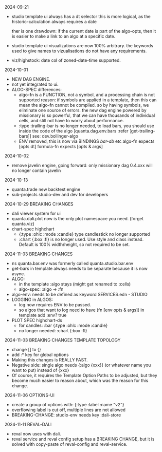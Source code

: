 
2024-09-21
- studio template ui always has a dt selector
  this is more logical, as the historic-calculation always requires a date

  ther is one drawdown: if the current date is part of the algo-opts, 
  then it is easier to make a link to an algo at a specific date.
- studio template ui visualizations are now 100% arbitrary.
  the keywords used to give names to vizualisations do not have any requirements.
- viz/highstock: date col of zoned-date-time supported.

2024-10-01
- NEW DAG ENGINE.
- not yet integrated to ui.
- ALGO-SPEC differences:
  - algo-fn is a FUNCTION, not a symbol, and a processing chain is not supported
    reason: if symbols are applied in a template, then this can mean the algo-fn
            cannot be compiled. so by having symbols, we eliminate one source of
            errors. the new dag engine powered by missionary is so powerful, that
            we can have thousands of individual cells, and still not have to worry
            about performance. 
  - :type :trailing-bar is no longer needed, to load bars, you should use 
    inside the code of the algo [quanta.dag.env.bars :refer [get-trailing-bars]]
    see: dev.bollinger-algo
  - ENV removed, this is now via BINDINGS *bar-db* etc
    algo-fn expects [opts dt]
    formula-fn expects [opts & args]


2024-10-02 
- remove javelin engine, going forward: only missionary dag
  0.4.xxx will no longer contain javelin

2024-10-13
- quanta.trade new backtest engine
- sub-projects studio-dev and dev for developers


2024-10-29 BREAKING CHANGES
- dali viewer system for ui
- quanta.dali.plot now is the only plot namespace you need. (forget quanta.viz)
- chart-spec highchart 
  - {:type :ohlc :mode :candle}  type candlestick no longer supported
  - :chart {:box :fl} is no longer used. Use style and class instead. Default is 100% width/height, so not required to be set.


2024-11-03 BREAKING CHANGES
- ns quanta.bar.env  was formerly called quanta.studio.bar.env 
- get-bars in template always needs to be separate because it is now async.
- ALGO:
  - in the template :algo stays (might get renamed to :cells)
  - algo-spec: :algo -> :fn
- algo-env: needs to be defined as keyword
  SERVICES.edn - STUDIO
- LOGGING in ALGOS:
  - log now requires ENV to be passed.
  - so algos that want to log need to have (fn [env opts & args])
    in template add :env? true
- PLOT SPEC highchart-ds 
  - for candles:  :bar {:type :ohlc :mode :candle}
  - no longer needed: :chart {:box :fl}
                 

2024-11-03 BREAKING CHANGES TEMPLATE TOPOLOGY
- change [] to {}
- add :* key for global options
- Making this changes is REALLY FAST. 
- Negative side: single algo needs {:algo {xxx}} (or whatever name you want to put) instead of {xxx}
- Of course, it requires the Template Option Paths to be adjusted, but they become much easier 
  to reason about, which was the reason for this change.

2024-11-06 OPTIONS-UI
- create a group of options with: {:type :label  :name "v2"}
- overflowing label is cut off, multiple lines are not allowed
- BREAKING-CHANGE: studio-env needs key :dali-store

2024-11-11 REVAL-DALI
- reval now uses with dali.
- reval service and reval config setup has a BREAKING CHANGE,
  but it is solved with copy-paste of reval-config and reval-service.

